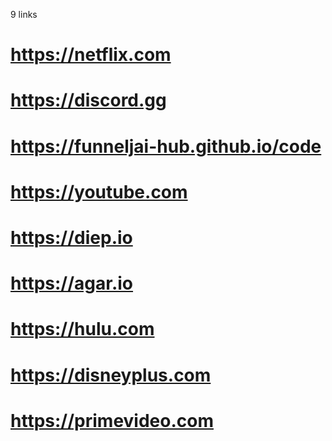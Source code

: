 9 links
# https://netflix.com
# https://discord.gg
# https://funneljai-hub.github.io/code
# https://youtube.com
# https://diep.io
# https://agar.io
# https://hulu.com
# https://disneyplus.com
# https://primevideo.com

